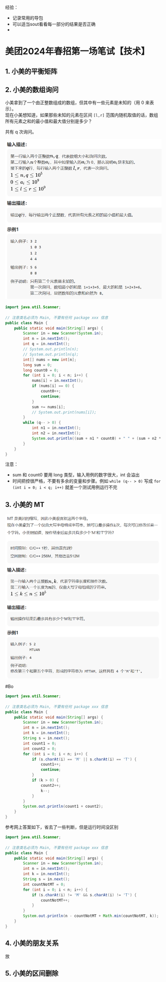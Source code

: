 
经验：
- 记录常用的导包
- 可以适当sout看看每一部分的结果是否正确
- 

# 美团2024年春招第一场笔试【技术】

## 1. 小美的平衡矩阵

## 2. 小美的数组询问

小美拿到了一个由正整数组成的数组，但其中有一些元素是未知的（用 0 来表示）。  
现在小美想知道，如果那些未知的元素在区间 `[l,r]` 范围内随机取值的话，数组所有元素之和的最小值和最大值分别是多少？  

共有 q 次询问。

![550](assets/Pasted%20image%2020240405214618.png)

```java
import java.util.Scanner;

// 注意类名必须为 Main, 不要有任何 package xxx 信息
public class Main {
    public static void main(String[] args) {
        Scanner in = new Scanner(System.in);
        int n = in.nextInt();
        int q = in.nextInt();
        // System.out.println(n);
        // System.out.println(q);
        int[] nums = new int[n];
        long sum = 0;
        long count0 = 0;
        for (int i = 0; i < n; i++) {
            nums[i] = in.nextInt();
            if (nums[i] == 0) {
                count0++;
                continue;
            }
            sum += nums[i];
            // System.out.print(nums[i]);
        }
        while (q-- > 0) {
            int n1 = in.nextInt();
            int n2 = in.nextInt();
            System.out.println((sum + n1 * count0) + " " + (sum + n2 * count0));
        }
    }
}
```

注意：

- sum 和 count0 要用 long 类型，输入用例的数字很大，int 会溢出
- 时间把控很严格，不要有多余的变量和步骤。例如 `while (q-- > 0)` 写成 `for (int i = 0; i < q; i++)` 就差一个测试用例运行不完

## 3. 小美的 MT

![600](assets/Pasted%20image%2020240405215652.png)

#Bo

```java
import java.util.Scanner;

// 注意类名必须为 Main, 不要有任何 package xxx 信息
public class Main {
    public static void main(String[] args) {
        Scanner in = new Scanner(System.in);
        int n = in.nextInt();
        int k = in.nextInt();
        String s = in.next();
        int count1 = 0;
        int count2 = 0;
        for (int i = 0; i < n; i++) {
            if (s.charAt(i) == 'M' || s.charAt(i) == 'T') {
                count1++;
                continue;
            }
            if (k > 0) {
                count2++;
                k--;
            }
        }
        System.out.println(count1 + count2);
    }
}
```

参考网上答案如下，省去了一些判断，但是运行时间没区别

```java
import java.util.Scanner;

// 注意类名必须为 Main, 不要有任何 package xxx 信息
public class Main {
    public static void main(String[] args) {
        Scanner in = new Scanner(System.in);
        int n = in.nextInt();
        int k = in.nextInt();
        String s = in.next();
        int countNotMT = 0;
        for (int i = 0; i < n; i++) {
            if (s.charAt(i) != 'M' && s.charAt(i) != 'T') {
                countNotMT++;
            }
        }
        System.out.println(n - countNotMT + Math.min(countNotMT, k));
    }
}
```

## 4. 小美的朋友关系

放

## 5. 小美的区间删除


